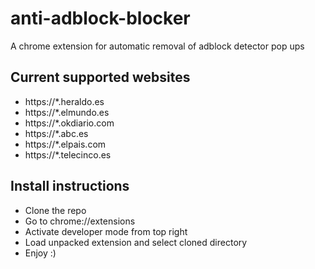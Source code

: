 # anti-adblock-blocker
A chrome extension for automatic removal of adblock detector pop ups

## Current supported websites
 - https://*.heraldo.es
 - https://*.elmundo.es
 - https://*.okdiario.com
 - https://*.abc.es
 - https://*.elpais.com
 - https://*.telecinco.es

## Install instructions
 - Clone the repo
 - Go to chrome://extensions
 - Activate developer mode from top right 
 - Load unpacked extension and select cloned directory
 - Enjoy :)
